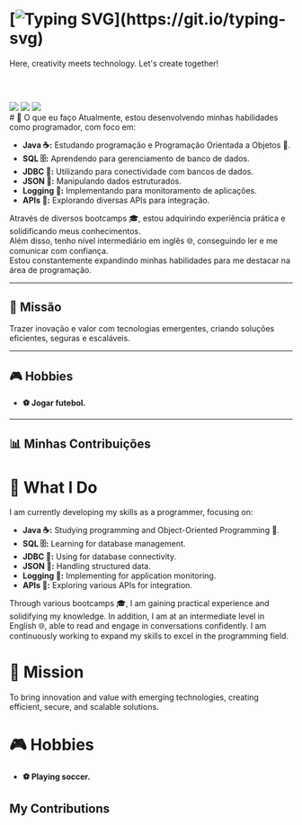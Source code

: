 # [![Typing SVG](https://readme-typing-svg.herokuapp.com?font=Fira+Code&size=24&pause=1000&color=45&width=600&lines=Hello!+My+name+is+Adílio,+I'm+Back-end!.;Sejam+bem+vindos%2C+esse+é+meu+GitHub.)](https://git.io/typing-svg)


Here, creativity meets technology. Let's create together!

<div style="display: inline_block"><br>
</div>
  
  ##
 
<div> 
  <a href="https://www.instagram.com/adilio.dossantos.73/?igsh=emZobzVlbXVnbmFm#" target="_blank"><img src="https://img.shields.io/badge/-Instagram-%23E4405F?style=for-the-badge&logo=instagram&logoColor=white" target="_blank"></a>
  <a href = "mailto:contatorafaballerini@gmail.com"><img src="https://img.shields.io/badge/-Gmail-%23333?style=for-the-badge&logo=gmail&logoColor=white" target="_blank"></a>
   <a href="https://www.linkedin.com/in/adilio-santos-9048b8220/" target="_blank"><img src="https://img.shields.io/badge/-LinkedIn-%230077B5?style=for-the-badge&logo=linkedin&logoColor=white" target="_blank"></a> 
   
</div>
# 🚀 O que eu faço  
Atualmente, estou desenvolvendo minhas habilidades como programador, com foco em:  

- **Java ☕:** Estudando programação e Programação Orientada a Objetos 🧩.  
- **SQL 🗄️:** Aprendendo para gerenciamento de banco de dados.  
- **JDBC 🔌:** Utilizando para conectividade com bancos de dados.  
- **JSON 📄:** Manipulando dados estruturados.  
- **Logging 📝:** Implementando para monitoramento de aplicações.  
- **APIs 🔗:** Explorando diversas APIs para integração.  

Através de diversos bootcamps 🎓, estou adquirindo experiência prática e solidificando meus conhecimentos.  
Além disso, tenho nível intermediário em inglês 🌐, conseguindo ler e me comunicar com confiança.  
Estou constantemente expandindo minhas habilidades para me destacar na área de programação.  

---

## 🎯 Missão  
Trazer inovação e valor com tecnologias emergentes, criando soluções eficientes, seguras e escaláveis.  

---

## 🎮 Hobbies  
- **⚽ Jogar futebol.**  

---

## 📊 Minhas Contribuições  


# 🚀 What I Do
I am currently developing my skills as a programmer, focusing on:

- **Java ☕:** Studying programming and Object-Oriented Programming 🧩.
- **SQL 🗄️:** Learning for database management.
- **JDBC 🔌:** Using for database connectivity.
- **JSON 📄:** Handling structured data.
- **Logging 📝:** Implementing for application monitoring.
- **APIs 🔗:** Exploring various APIs for integration.

Through various bootcamps 🎓, I am gaining practical experience and solidifying my knowledge. In addition, I am at an intermediate level in English 🌐, able to read and engage in conversations confidently. I am continuously working to expand my skills to excel in the programming field.

# 🎯 Mission
To bring innovation and value with emerging technologies, creating efficient, secure, and scalable solutions.

# 🎮 Hobbies
- **⚽ Playing soccer.** 

## My Contributions
